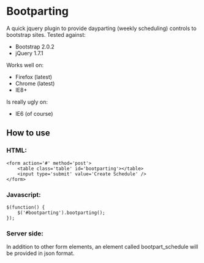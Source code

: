 # Bootparting

A quick jquery plugin to provide dayparting (weekly scheduling) controls to bootstrap sites.
Tested against:

* Bootstrap 2.0.2
* jQuery 1.7.1

Works well on:

* Firefox (latest)
* Chrome (latest)
* IE8+

Is really ugly on:

* IE6 (of course)

## How to use

### HTML:
	<form action='#' method='post'>
		<table class='table' id='bootparting'></table>
		<input type='submit' value='Create Schedule' />
	</form>

### Javascript:
	$(function() {
		$('#bootparting').bootparting();
	});

### Server side:
In addition to other form elements, an element called bootpart_schedule will be provided in json format.
